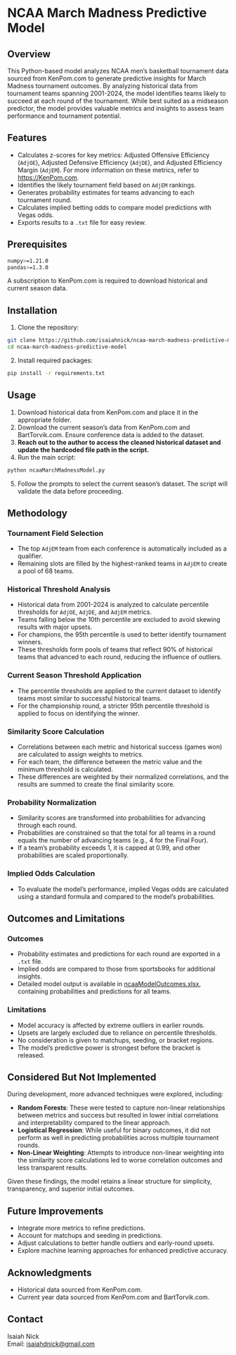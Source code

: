 # NCAA March Madness Predictive Model

## Overview

This Python-based model analyzes NCAA men’s basketball tournament data sourced from KenPom.com to generate predictive insights for March Madness tournament outcomes. By analyzing historical data from tournament teams spanning 2001-2024, the model identifies teams likely to succeed at each round of the tournament. While best suited as a midseason predictor, the model provides valuable metrics and insights to assess team performance and tournament potential.

## Features

- Calculates z-scores for key metrics: Adjusted Offensive Efficiency (`AdjOE`), Adjusted Defensive Efficiency (`AdjDE`), and Adjusted Efficiency Margin (`AdjEM`). For more information on these metrics, refer to https://KenPom.com.
- Identifies the likely tournament field based on `AdjEM` rankings.
- Generates probability estimates for teams advancing to each tournament round.
- Calculates implied betting odds to compare model predictions with Vegas odds.
- Exports results to a `.txt` file for easy review.

## Prerequisites

```bash
numpy>=1.21.0
pandas>=1.3.0
```

A subscription to KenPom.com is required to download historical and current season data.

## Installation

1. Clone the repository:
```bash
git clone https://github.com/isaiahnick/ncaa-march-madness-predictive-model.git
cd ncaa-march-madness-predictive-model
```

2. Install required packages:
```bash
pip install -r requirements.txt
```

## Usage

1. Download historical data from KenPom.com and place it in the appropriate folder.
2. Download the current season’s data from KenPom.com and BartTorvik.com. Ensure conference data is added to the dataset.
3. **Reach out to the author to access the cleaned historical dataset and update the hardcoded file path in the script.**
4. Run the main script:
```bash
python ncaaMarchMadnessModel.py
```

5. Follow the prompts to select the current season’s dataset. The script will validate the data before proceeding.

## Methodology

### Tournament Field Selection
- The top `AdjEM` team from each conference is automatically included as a qualifier.
- Remaining slots are filled by the highest-ranked teams in `AdjEM` to create a pool of 68 teams.

### Historical Threshold Analysis
- Historical data from 2001-2024 is analyzed to calculate percentile thresholds for `AdjOE`, `AdjDE`, and `AdjEM` metrics.
- Teams falling below the 10th percentile are excluded to avoid skewing results with major upsets.
- For champions, the 95th percentile is used to better identify tournament winners.
- These thresholds form pools of teams that reflect 90% of historical teams that advanced to each round, reducing the influence of outliers.

### Current Season Threshold Application
- The percentile thresholds are applied to the current dataset to identify teams most similar to successful historical teams.
- For the championship round, a stricter 95th percentile threshold is applied to focus on identifying the winner.

### Similarity Score Calculation
- Correlations between each metric and historical success (games won) are calculated to assign weights to metrics.
- For each team, the difference between the metric value and the minimum threshold is calculated.
- These differences are weighted by their normalized correlations, and the results are summed to create the final similarity score.

### Probability Normalization
- Similarity scores are transformed into probabilities for advancing through each round.
- Probabilities are constrained so that the total for all teams in a round equals the number of advancing teams (e.g., 4 for the Final Four).
- If a team’s probability exceeds 1, it is capped at 0.99, and other probabilities are scaled proportionally.

### Implied Odds Calculation
- To evaluate the model’s performance, implied Vegas odds are calculated using a standard formula and compared to the model’s probabilities.

## Outcomes and Limitations

### Outcomes
- Probability estimates and predictions for each round are exported in a `.txt` file.
- Implied odds are compared to those from sportsbooks for additional insights.
- Detailed model output is available in [ncaaModelOutcomes.xlsx](./ncaaModelOutcomes.xlsx), containing probabilities and predictions for all teams.

### Limitations
- Model accuracy is affected by extreme outliers in earlier rounds.
- Upsets are largely excluded due to reliance on percentile thresholds.
- No consideration is given to matchups, seeding, or bracket regions.
- The model’s predictive power is strongest before the bracket is released.

## Considered But Not Implemented

During development, more advanced techniques were explored, including:

- **Random Forests**: These were tested to capture non-linear relationships between metrics and success but resulted in lower initial correlations and interpretability compared to the linear approach.
- **Logistical Regression**: While useful for binary outcomes, it did not perform as well in predicting probabilities across multiple tournament rounds.
- **Non-Linear Weighting**: Attempts to introduce non-linear weighting into the similarity score calculations led to worse correlation outcomes and less transparent results.

Given these findings, the model retains a linear structure for simplicity, transparency, and superior initial outcomes.

## Future Improvements
- Integrate more metrics to refine predictions.
- Account for matchups and seeding in predictions.
- Adjust calculations to better handle outliers and early-round upsets.
- Explore machine learning approaches for enhanced predictive accuracy.

## Acknowledgments
- Historical data sourced from KenPom.com.
- Current year data sourced from KenPom.com and BartTorvik.com.

## Contact

Isaiah Nick  
Email: isaiahdnick@gmail.com
